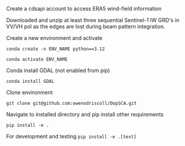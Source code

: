 Create a cdsapi account to access ERA5 wind-field information

Downloaded and unzip at least three sequential Sentinel-1 IW GRD's in VV/VH pol as the edges are lost during beam pattern integration. 

Create a new environment and activate

`conda create -n ENV_NAME python==3.12`

`conda activate ENV_NAME`

Conda install GDAL (not enabled from pip)

`conda install GDAL`

Clone environment

`git clone git@github.com:owenodriscoll/DopSCA.git`

Navigate to installed directory and pip install other requirements

`pip install -e .`

For development and testing
`pip install -e .[test]`